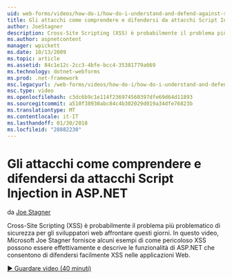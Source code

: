 ```yaml
---
uid: web-forms/videos/how-do-i/how-do-i-understand-and-defend-against-script-injection-attacks-in-aspnet
title: Gli attacchi come comprendere e difendersi da attacchi Script Injection in ASP.NET | Documenti Microsoft
author: JoeStagner
description: Cross-Site Scripting (XSS) è probabilmente il problema più problematico di sicurezza per gli sviluppatori web affrontare questi giorni. In questo video, Microsoft Joe Stagner pro...
ms.author: aspnetcontent
manager: wpickett
ms.date: 10/13/2009
ms.topic: article
ms.assetid: 84c1e12c-2cc3-4bfe-bcc4-35381779a669
ms.technology: dotnet-webforms
ms.prod: .net-framework
msc.legacyurl: /web-forms/videos/how-do-i/how-do-i-understand-and-defend-against-script-injection-attacks-in-aspnet
msc.type: video
ms.openlocfilehash: c3dc6b9c1e114f236974560397dfe69d64d11893
ms.sourcegitcommit: a510f38930abc84c4b302029d019a34dfe76823b
ms.translationtype: MT
ms.contentlocale: it-IT
ms.lasthandoff: 01/30/2018
ms.locfileid: "28882230"
---
```

<a name="how-do-i-understand-and-defend-against-script-injection-attacks-in-aspnet"></a>Gli attacchi come comprendere e difendersi da attacchi Script Injection in ASP.NET
====================
da [Joe Stagner](https://github.com/JoeStagner)

Cross-Site Scripting (XSS) è probabilmente il problema più problematico di sicurezza per gli sviluppatori web affrontare questi giorni. In questo video, Microsoft Joe Stagner fornisce alcuni esempi di come pericoloso XSS possono essere effettivamente e descrive le funzionalità di ASP.NET che consentono di difendersi facilmente XSS nelle applicazioni Web.

[&#9654; Guardare video (40 minuti)](https://channel9.msdn.com/Blogs/ASP-NET-Site-Videos/how-do-i-understand-and-defend-against-script-injection-attacks-in-aspnet)
